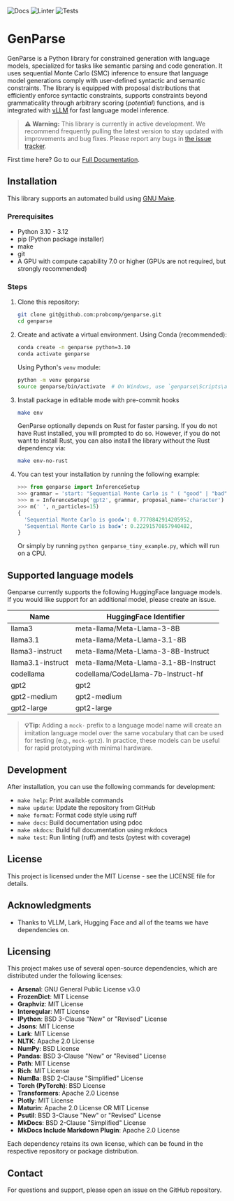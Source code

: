 ![Docs](https://github.com/timvieira/genparse/actions/workflows/docs.yml/badge.svg)
![Linter](https://github.com/timvieira/genparse/actions/workflows/ruff.yml/badge.svg)
![Tests](https://github.com/timvieira/genparse/actions/workflows/pytest.yml/badge.svg)

# GenParse

GenParse is a Python library for constrained generation with language models, specialized for tasks like semantic parsing and code generation. It uses sequential Monte Carlo (SMC) inference to ensure that language model generations comply with user-defined syntactic and semantic constraints. The library is equipped with proposal distributions that efficiently enforce syntactic constraints, supports constraints beyond grammaticality through arbitrary scoring (*potential*) functions, and is integrated with [vLLM](https://docs.vllm.ai/en/latest/) for fast language model inference.


> **⚠️ Warning:** This library is currently in active development. We recommend frequently pulling the latest version to stay updated with improvements and bug fixes. Please report any bugs in [the issue tracker](https://github.com/probcomp/genparse/issues).

First time here? Go to our [Full Documentation](https://genparse.gen.dev/).

## Installation

This library supports an automated build using [GNU Make](https://www.gnu.org/software/make/).

### Prerequisites

- Python 3.10 - 3.12
- pip (Python package installer)
- make
- git
- A GPU with compute capability 7.0 or higher (GPUs are not required, but strongly recommended)

### Steps

1. Clone this repository:
   ```bash
   git clone git@github.com:probcomp/genparse.git
   cd genparse
   ```
   
2. Create and activate a virtual environment. Using Conda (recommended):
   ```bash
   conda create -n genparse python=3.10
   conda activate genparse
   ```
   Using Python's `venv` module:
   ```bash
   python -m venv genparse
   source genparse/bin/activate  # On Windows, use `genparse\Scripts\activate`
   ```

3. Install package in editable mode with pre-commit hooks
   ```bash
   make env 
   ```
   GenParse optionally depends on Rust for faster parsing. If you do not have Rust installed, you will prompted to do so. However, if you do not want to install Rust, you can also install the library without the Rust dependency via:
   ```bash
   make env-no-rust
   ```

4. You can test your installation by running the following example:
   ```python
   >>> from genparse import InferenceSetup
   >>> grammar = 'start: "Sequential Monte Carlo is " ( "good" | "bad" )'
   >>> m = InferenceSetup('gpt2', grammar, proposal_name='character')
   >>> m(' ', n_particles=15)
   {
     'Sequential Monte Carlo is good▪': 0.7770842914205952,
     'Sequential Monte Carlo is bad▪': 0.22291570857940482,
   }
   ```

   Or simply by running `python genparse_tiny_example.py`, which will run on a CPU.


## Supported language models

Genparse currently supports the following HuggingFace language models. If you would like support for an additional model, please create an issue. 

| Name              | HuggingFace Identifier               |
|-------------------|--------------------------------------|
| llama3            | meta-llama/Meta-Llama-3-8B           |
| llama3.1          | meta-llama/Meta-Llama-3.1-8B         |
| llama3-instruct   | meta-llama/Meta-Llama-3-8B-Instruct  |
| llama3.1-instruct | meta-llama/Meta-Llama-3.1-8B-Instruct|
| codellama         | codellama/CodeLlama-7b-Instruct-hf   |
| gpt2              | gpt2                                 |
| gpt2-medium       | gpt2-medium                          |
| gpt2-large        | gpt2-large                           |

> **💡Tip**: Adding a `mock-` prefix to a language model name will create an imitation language model over the same vocabulary that can be used for testing (e.g., `mock-gpt2`). In practice, these models can be useful for rapid prototyping with minimal hardware.


## Development

After installation, you can use the following commands for development:

- `make help`: Print available commands
- `make update`: Update the repository from GitHub
- `make format`: Format code style using ruff
- `make docs`: Build documentation using pdoc
- `make mkdocs`: Build full documentation using mkdocs
- `make test`: Run linting (ruff) and tests (pytest with coverage)

## License

This project is licensed under the MIT License - see the LICENSE file for details.

## Acknowledgments

- Thanks to VLLM, Lark, Hugging Face and all of the teams we have dependencies on.
## Licensing

This project makes use of several open-source dependencies, which are distributed under the following licenses:

- **Arsenal**: GNU General Public License v3.0
- **FrozenDict**: MIT License
- **Graphviz**: MIT License
- **Interegular**: MIT License
- **IPython**: BSD 3-Clause "New" or "Revised" License
- **Jsons**: MIT License
- **Lark**: MIT License
- **NLTK**: Apache 2.0 License
- **NumPy**: BSD License
- **Pandas**: BSD 3-Clause "New" or "Revised" License
- **Path**: MIT License
- **Rich**: MIT License
- **NumBa**: BSD 2-Clause "Simplified" License
- **Torch (PyTorch)**: BSD License
- **Transformers**: Apache 2.0 License
- **Plotly**: MIT License
- **Maturin**: Apache 2.0 License OR MIT License
- **Psutil**: BSD 3-Clause "New" or "Revised" License
- **MkDocs**: BSD 2-Clause "Simplified" License
- **MkDocs Include Markdown Plugin**: Apache 2.0 License

Each dependency retains its own license, which can be found in the respective repository or package distribution.

## Contact

For questions and support, please open an issue on the GitHub repository.
